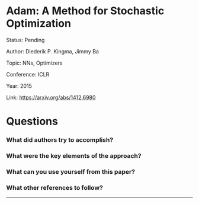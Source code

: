# Adam: A Method for Stochastic Optimization
Status: Pending

Author: Diederik P. Kingma, Jimmy Ba

Topic: NNs, Optimizers

Conference: ICLR

Year: 2015

Link: https://arxiv.org/abs/1412.6980

# Questions

### What did authors try to accomplish?

### What were the key elements of the approach?

### What can you use yourself from this paper?

### What other references to follow?

---